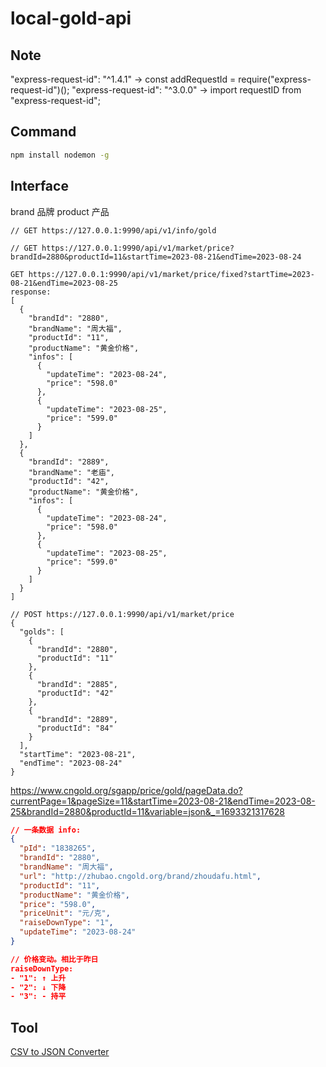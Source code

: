 # local-gold-api

## Note

"express-request-id": "^1.4.1" -> const addRequestId = require("express-request-id")();
"express-request-id": "^3.0.0" -> import requestID from "express-request-id";

## Command

```cmd
npm install nodemon -g
```

## Interface

brand 品牌
product 产品

```
// GET https://127.0.0.1:9990/api/v1/info/gold

// GET https://127.0.0.1:9990/api/v1/market/price?brandId=2880&productId=11&startTime=2023-08-21&endTime=2023-08-24

GET https://127.0.0.1:9990/api/v1/market/price/fixed?startTime=2023-08-21&endTime=2023-08-25
response:
[
  {
    "brandId": "2880",
    "brandName": "周大福",
    "productId": "11",
    "productName": "黄金价格",
    "infos": [
      {
        "updateTime": "2023-08-24",
        "price": "598.0"
      },
      {
        "updateTime": "2023-08-25",
        "price": "599.0"
      }
    ]
  },
  {
    "brandId": "2889",
    "brandName": "老庙",
    "productId": "42",
    "productName": "黄金价格",
    "infos": [
      {
        "updateTime": "2023-08-24",
        "price": "598.0"
      },
      {
        "updateTime": "2023-08-25",
        "price": "599.0"
      }
    ]
  }
]

// POST https://127.0.0.1:9990/api/v1/market/price
{
  "golds": [
    {
      "brandId": "2880",
      "productId": "11"
    },
    {
      "brandId": "2885",
      "productId": "42"
    },
    {
      "brandId": "2889",
      "productId": "84"
    }
  ],
  "startTime": "2023-08-21",
  "endTime": "2023-08-24"
}
```

https://www.cngold.org/sgapp/price/gold/pageData.do?currentPage=1&pageSize=11&startTime=2023-08-21&endTime=2023-08-25&brandId=2880&productId=11&variable=json&_=1693321317628
```json
// 一条数据 info:
{
  "pId": "1838265",
  "brandId": "2880",
  "brandName": "周大福",
  "url": "http://zhubao.cngold.org/brand/zhoudafu.html",
  "productId": "11",
  "productName": "黄金价格",
  "price": "598.0",
  "priceUnit": "元/克",
  "raiseDownType": "1",
  "updateTime": "2023-08-24"
}

// 价格变动。相比于昨日
raiseDownType:
- "1": ↑ 上升
- "2": ↓ 下降
- "3": - 持平
```

## Tool

[CSV to JSON Converter](http://csv2json.com/)
